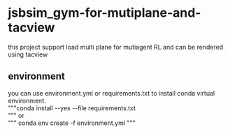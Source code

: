 # jsbsim_gym-for-mutiplane-and-tacview
this project support load multi plane for mutiagent RL and can be rendered using tacview

## environment  
you can use environment.yml or requirements.txt to install conda virtual environment.  
"""conda install --yes --file requirements.txt  
"""
or  
"""
conda env create -f environment.yml
"""
